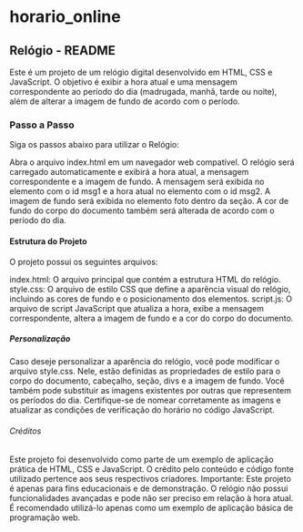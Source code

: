 # horario_online
## Relógio - README

Este é um projeto de um relógio digital desenvolvido em HTML, CSS e JavaScript. O objetivo é exibir a hora atual e uma mensagem correspondente ao período do dia (madrugada, manhã, tarde ou noite), além de alterar a imagem de fundo de acordo com o período.

### Passo a Passo

Siga os passos abaixo para utilizar o Relógio:

Abra o arquivo index.html em um navegador web compatível.
O relógio será carregado automaticamente e exibirá a hora atual, a mensagem correspondente e a imagem de fundo.
A mensagem será exibida no elemento com o id msg1 e a hora atual no elemento com o id msg2.
A imagem de fundo será exibida no elemento foto dentro da seção.
A cor de fundo do corpo do documento também será alterada de acordo com o período do dia.

#### Estrutura do Projeto

O projeto possui os seguintes arquivos:

index.html: O arquivo principal que contém a estrutura HTML do relógio.
style.css: O arquivo de estilo CSS que define a aparência visual do relógio, incluindo as cores de fundo e o posicionamento dos elementos.
script.js: O arquivo de script JavaScript que atualiza a hora, exibe a mensagem correspondente, altera a imagem de fundo e a cor do corpo do documento.

##### Personalização

Caso deseje personalizar a aparência do relógio, você pode modificar o arquivo style.css. Nele, estão definidas as propriedades de estilo para o corpo do documento, cabeçalho, seção, divs e a imagem de fundo.
Você também pode substituir as imagens existentes por outras que representem os períodos do dia. Certifique-se de nomear corretamente as imagens e atualizar as condições de verificação do horário no código JavaScript.

###### Créditos

Este projeto foi desenvolvido como parte de um exemplo de aplicação prática de HTML, CSS e JavaScript. O crédito pelo conteúdo e código fonte utilizado pertence aos seus respectivos criadores.
Importante: Este projeto é apenas para fins educacionais e de demonstração. O relógio não possui funcionalidades avançadas e pode não ser preciso em relação à hora atual. É recomendado utilizá-lo apenas como um exemplo de aplicação básica de programação web.
